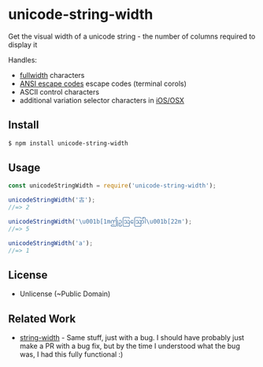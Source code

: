 # unicode-string-width

Get the visual width of a unicode string - the number of columns required to display it

Handles:

- [fullwidth](https://en.wikipedia.org/wiki/Halfwidth_and_fullwidth_forms) characters
- [ANSI escape codes](https://en.wikipedia.org/wiki/ANSI_escape_code) escape codes (terminal corols)
- ASCII control characters
- additional variation selector characters in [iOS/OSX](http://www.iemoji.com/view/emoji/503/symbols/heavy-large-circle)

## Install

```bash
$ npm install unicode-string-width
```

## Usage

```javascript
const unicodeStringWidth = require('unicode-string-width');

unicodeStringWidth('古');
//=> 2

unicodeStringWidth('\u001b[1mဤဥဩဪါ\u001b[22m');
//=> 5

unicodeStringWidth('a');
//=> 1
```

## License

- Unlicense (~Public Domain)

## Related Work

- [string-width](https://github.com/sindresorhus/string-width) - Same stuff, just with a bug. I should have probably just make a PR with a bug fix, but by the time I understood what the bug was, I had this fully functional :)
